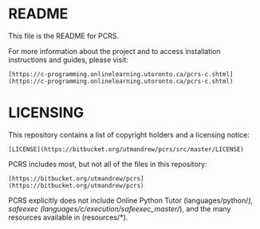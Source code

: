 # README #

This file is the README for PCRS.

For more information about the project and to access installation instructions 
and guides, please visit:

    [https://c-programming.onlinelearning.utoronto.ca/pcrs-c.shtml](https://c-programming.onlinelearning.utoronto.ca/pcrs-c.shtml)
# LICENSING #

This repository contains a list of copyright holders and a licensing notice:

    [LICENSE](https://bitbucket.org/utmandrew/pcrs/src/master/LICENSE)

PCRS includes most, but not all of the files in this repository:

    [https://bitbucket.org/utmandrew/pcrs](https://bitbucket.org/utmandrew/pcrs)

PCRS explicitly does not include Online Python Tutor (languages/python/*),
safeexec (languages/c/execution/safeexec_master/*), and the many resources 
available in (resources/*).